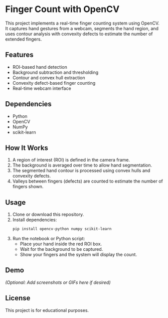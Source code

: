 # Finger Count with OpenCV

This project implements a real-time finger counting system using OpenCV. It captures hand gestures from a webcam, segments the hand region, and uses contour analysis with convexity defects to estimate the number of extended fingers.

## Features
- ROI-based hand detection
- Background subtraction and thresholding
- Contour and convex hull extraction
- Convexity defect-based finger counting
- Real-time webcam interface

## Dependencies
- Python
- OpenCV
- NumPy
- scikit-learn

## How It Works
1. A region of interest (ROI) is defined in the camera frame.
2. The background is averaged over time to allow hand segmentation.
3. The segmented hand contour is processed using convex hulls and convexity defects.
4. Valleys between fingers (defects) are counted to estimate the number of fingers shown.

## Usage
1. Clone or download this repository.
2. Install dependencies:
    ```bash
    pip install opencv-python numpy scikit-learn
    ```
3. Run the notebook or Python script:
    - Place your hand inside the red ROI box.
    - Wait for the background to be captured.
    - Show your fingers and the system will display the count.

## Demo
*(Optional: Add screenshots or GIFs here if desired)*

## License
This project is for educational purposes.
